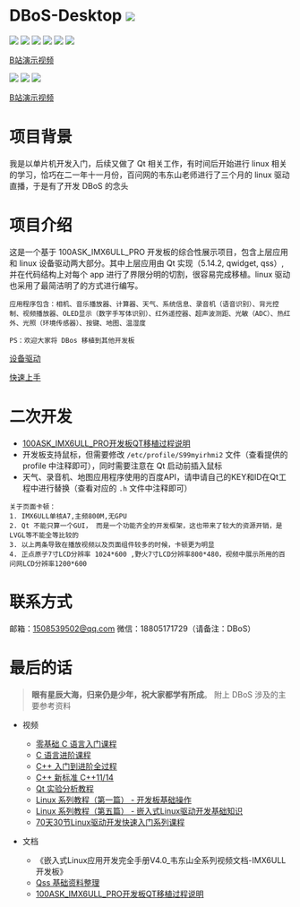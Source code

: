 # DBoS-Desktop  ![](https://camo.githubusercontent.com/a7dfab63cad83ead05e6a425453d985c264de1061186ceba09bad749d2f6c058/68747470733a2f2f692e696d6775722e636f6d2f666538356156522e706e67)


![](https://img.shields.io/badge/license-GNU%20GPLV3-blue) ![](https://img.shields.io/badge/Linux-4.9.88-blue) ![](https://img.shields.io/badge/Qt-5.14.2-blue) ![](https://img.shields.io/badge/npm-v1.0.2-blue) ![](https://img.shields.io/badge/circleci-passing-green) ![](https://img.shields.io/badge/PRs-welcome-green)

[B站演示视频](https://www.bilibili.com/video/BV1xL4y137Qz)

![](https://github.com/cocowts/DBoS-Desktop/blob/master/PreviewImages!!!!!/all.png?raw=true)
![](https://github.com/cocowts/DBoS-Desktop/blob/master/PreviewImages!!!!!/desktop1.png?raw=true)
![](https://github.com/cocowts/DBoS-Desktop/blob/master/PreviewImages!!!!!/desktop2.png?raw=true)

[B站演示视频](https://www.bilibili.com/video/BV1xL4y137Qz)

# 项目背景

我是以单片机开发入门，后续又做了 Qt 相关工作，有时间后开始进行 linux 相关的学习，恰巧在二一年十一月份，百问网的韦东山老师进行了三个月的 linux 驱动直播，于是有了开发 DBoS 的念头

# 项目介绍

这是一个基于 100ASK_IMX6ULL_PRO 开发板的综合性展示项目，包含上层应用和 linux 设备驱动两大部分。其中上层应用由 Qt 实现（5.14.2, qwidget, qss）, 并在代码结构上对每个 app 进行了界限分明的切割，很容易完成移植。linux 驱动也采用了最简洁明了的方式进行编写。

```
应用程序包含：相机、音乐播放器、计算器、天气、系统信息、录音机（语音识别）、背光控制、视频播放器、OLED显示（数字手写体识别）、红外遥控器、超声波测距、光敏（ADC）、热红外、光照（环境传感器）、按键、地图、温湿度
```

 `PS：欢迎大家将 DBos 移植到其他开发板`

[设备驱动](https://github.com/cocowts/DBoS-Desktop-LinuxDevicedriver) 

[快速上手](https://github.com/cocowts/DBoS-Desktop/releases/tag/v1.0.0-beta) 

# 二次开发

* [100ASK_IMX6ULL_PRO开发板QT移植过程说明](https://segmentfault.com/a/1190000040786250)
* 开发板支持鼠标，但需要修改 `/etc/profile/S99myirhmi2` 文件（查看提供的 profile 中注释即可），同时需要注意在 Qt 启动前插入鼠标
* 天气、录音机、地图应用程序使用的百度API，请申请自己的KEY和ID在Qt工程中进行替换（查看对应的 `.h` 文件中注释即可）

```
关于页面卡顿：
1. IMX6ULL单核A7,主频800M,无GPU
2. Qt 不能只算一个GUI， 而是一个功能齐全的开发框架，这也带来了较大的资源开销，是LVGL等不能全等比较的
3. 以上两条导致在播放视频以及页面组件较多的时候，卡顿更为明显
4. 正点原子7寸LCD分辨率 1024*600 ,野火7寸LCD分辨率800*480，视频中展示所用的百问网LCD分辨率1200*600
```

# 联系方式

邮箱：1508539502@qq.com 
微信：18805171729（请备注：DBoS）

# 最后的话

> **眼有星辰大海，归来仍是少年，祝大家都学有所成**。 附上 DBoS 涉及的主要参考资料

* 视频
  * [零基础 C 语言入门课程](https://www.bilibili.com/video/BV1F4411275J?spm_id_from=333.999.0.0)
  * [C 语言进阶课程](https://www.bilibili.com/video/BV1mE411v7sp?spm_id_from=333.999.0.0)
  * [C++ 入门到进阶全过程](https://www.bilibili.com/video/BV17E411e7Mp?spm_id_from=333.999.0.0)
  * [C++ 新标准 C++11/14](https://segmentfault.com/a/1190000022130585)
  * [Qt 实验分析教程](https://www.bilibili.com/video/BV1SJ411S72H?spm_id_from=333.999.0.0)
  * [Linux 系列教程（第一篇） - 开发板基础操作](https://www.100ask.net/detail/p_60ff69a7e4b0a27d0e363587/8)
  * [Linux 系列教程（第五篇） - 嵌入式Linux驱动开发基础知识](https://www.100ask.net/detail/p_5f1aa2dde4b0df48afbd775f/8)
  * [70天30节Linux驱动开发快速入门系列课程](https://www.bilibili.com/video/BV1Yb4y1t7Uj?spm_id_from=333.999.0.0)

* 文档
  * 《嵌入式Linux应用开发完全手册V4.0_韦东山全系列视频文档-IMX6ULL开发板》
  * [Qss 基础资料整理](https://segmentfault.com/a/1190000023364609)
  * [100ASK_IMX6ULL_PRO开发板QT移植过程说明](https://segmentfault.com/a/1190000040786250)


